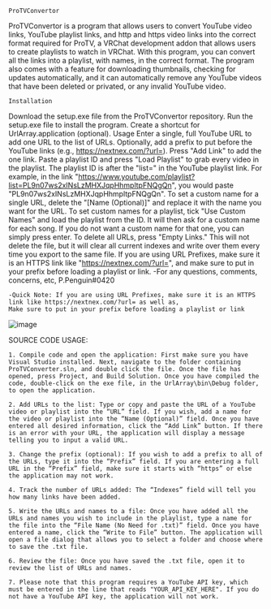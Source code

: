 	ProTVConvertor
ProTVConvertor is a program that allows users to convert YouTube video links, YouTube playlist links, and http and https video links into the correct format required for ProTV, a VRChat development addon that allows users to create playlists to watch in VRChat. With this program, you can convert all the links into a playlist, with names, in the correct format. The program also comes with a feature for downloading thumbnails, checking for updates automatically, and it can automatically remove any YouTube videos that have been deleted or privated, or any invalid YouTube video.

	Installation
Download the setup.exe file from the ProTVConvertor repository.
Run the setup.exe file to install the program.
Create a shortcut for UrlArray.application (optional).
Usage
Enter a single, full YouTube URL to add one URL to the list of URLs.
Optionally, add a prefix to put before the YouTube links (e.g., https://nextnex.com/?url=).
Press "Add Link" to add the one link.
Paste a playlist ID and press "Load Playlist" to grab every video in the playlist. The playlist ID is after the "list=" in the YouTube playlist link. For example, in the link "https://www.youtube.com/playlist?list=PL9n07ws2xINsLzMHXJqpHhmpltpFNQgQn", you would paste "PL9n07ws2xINsLzMHXJqpHhmpltpFNQgQn".
To set a custom name for a single URL, delete the "[Name (Optional)]" and replace it with the name you want for the URL.
To set custom names for a playlist, tick "Use Custom Names" and load the playlist from the ID. It will then ask for a custom name for each song. If you do not want a custom name for that one, you can simply press enter.
To delete all URLs, press "Empty Links." This will not delete the file, but it will clear all current indexes and write over them every time you export to the same file.
If you are using URL Prefixes, make sure it is an HTTPS link like "https://nextnex.com/?url=", and make sure to put in your prefix before loading a playlist or link.
 	-For any questions, comments, concerns, etc, P.Penguin#0420
	
	-Quick Note: If you are using URL Prefixes, make sure it is an HTTPS link like https://nextnex.com/?url= as well as,
	Make sure to put in your prefix before loading a playlist or link

![image](https://user-images.githubusercontent.com/114284668/212461669-486d9c18-39f3-43a8-9be9-60d3dde40dda.png)

SOURCE CODE USAGE:

	1. Compile code and open the application: First make sure you have Visual Studio installed. Next, navigate to the folder containing ProTVConverter.sln, and double click the file. Once the file has opened, press Project, and Build Solution. Once you have compiled the code, double-click on the exe file, in the UrlArray\bin\Debug folder, to open the application.
	
	2. Add URLs to the list: Type or copy and paste the URL of a YouTube video or playlist into the “URL” field. If you wish, add a name for the video or playlist into the “Name (Optional)” field. Once you have entered all desired information, click the “Add Link” button. If there is an error with your URL, the application will display a message telling you to input a valid URL.

	3. Change the prefix (optional): If you wish to add a prefix to all of the URLs, type it into the “Prefix” field. If you are entering a full URL in the “Prefix” field, make sure it starts with “https” or else the application may not work.

	4. Track the number of URLs added: The “Indexes” field will tell you how many links have been added.

	5. Write the URLs and names to a file: Once you have added all the URLs and names you wish to include in the playlist, type a name for the file into the “File Name (No Need for .txt)” field. Once you have entered a name, click the “Write to File” button. The application will open a file dialog that allows you to select a folder and choose where to save the .txt file.

	6. Review the file: Once you have saved the .txt file, open it to review the list of URLs and names.

	7. Please note that this program requires a YouTube API key, which must be entered in the line that reads "YOUR_API_KEY_HERE". If you do not have a YouTube API key, the application will not work.
